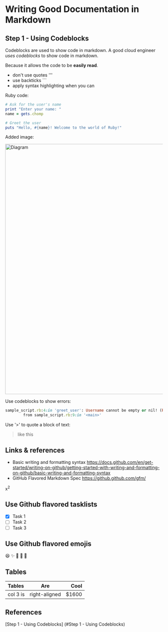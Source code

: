 # Writing Good Documentation in Markdown

## Step 1 - Using Codeblocks

Codeblocks are used to show code in markdown.
A good cloud engineer *uses codeblocks* to show code in markdown.

Because it allows the code to be **easily read**.

- don't use quotes '''
- use backticks ```
- apply syntax highlighting when you can

Ruby code:

```ruby
# Ask for the user's name
print "Enter your name: "
name = gets.chomp

# Greet the user
puts "Hello, #{name}! Welcome to the world of Ruby!"
```

Added image:

<img width="800" alt="Diagram" src="https://github.com/eggressive/github-docs-example/assets/47664474/7c474bbf-78f9-47df-980f-0464105409a5">


Use codeblocks to show errors:

```ruby
sample_script.rb:4:in 'greet_user': Username cannot be empty or nil! (RuntimeError)
        from sample_script.rb:9:in '<main>'
```

Use '>' to quote a block of text:

> like this
>

## Links & references

- Basic writing and formatting syntax https://docs.github.com/en/get-started/writing-on-github/getting-started-with-writing-and-formatting-on-github/basic-writing-and-formatting-syntax
- GitHub Flavored Markdown Spec https://github.github.com/gfm/

x<sup>2</sup>

## Use Github flavored tasklists

- [x] Task 1
- [ ] Task 2
- [ ] Task 3

## Use Github flavored emojis

:laughing: :sparkles: :camel: :tada: :rocket:

## Tables

| Tables        | Are           | Cool  |
| :------------- |-------------| -----:|
| col 3 is      | right-aligned | $1600 |

## References

[Step 1 - Using Codeblocks] (#Step 1 - Using Codeblocks)
